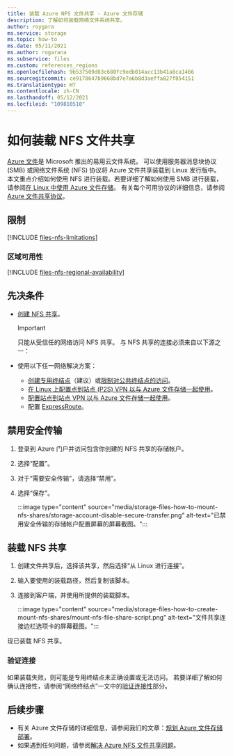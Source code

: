 ```yaml
---
title: 装载 Azure NFS 文件共享 - Azure 文件存储
description: 了解如何装载网络文件系统共享。
author: roygara
ms.service: storage
ms.topic: how-to
ms.date: 05/11/2021
ms.author: rogarana
ms.subservice: files
ms.custom: references_regions
ms.openlocfilehash: 9b537509d83c680fc9edb014acc13b41a8ca1466
ms.sourcegitcommit: ce9178647b9668bd7e7a6b8d3aeffa827f854151
ms.translationtype: HT
ms.contentlocale: zh-CN
ms.lasthandoff: 05/12/2021
ms.locfileid: "109810510"
---
```

# <a name="how-to-mount-an-nfs-file-share"></a>如何装载 NFS 文件共享

[Azure 文件](storage-files-introduction.md)是 Microsoft 推出的易用云文件系统。 可以使用服务器消息块协议 (SMB) 或网络文件系统 (NFS) 协议将 Azure 文件共享装载到 Linux 发行版中。 本文重点介绍如何使用 NFS 进行装载。若要详细了解如何使用 SMB 进行装载，请参阅[在 Linux 中使用 Azure 文件存储](storage-how-to-use-files-linux.md)。 有关每个可用协议的详细信息，请参阅 [Azure 文件共享协议](storage-files-compare-protocols.md)。

## <a name="limitations"></a>限制

[!INCLUDE [files-nfs-limitations](../../../includes/files-nfs-limitations.md)]

### <a name="regional-availability"></a>区域可用性

[!INCLUDE [files-nfs-regional-availability](../../../includes/files-nfs-regional-availability.md)]

## <a name="prerequisites"></a>先决条件

- [创建 NFS 共享](storage-files-how-to-create-nfs-shares.md)。

    > [!IMPORTANT]
    > 只能从受信任的网络访问 NFS 共享。 与 NFS 共享的连接必须来自以下源之一：

- 使用以下任一网络解决方案：
    - [创建专用终结点](storage-files-networking-endpoints.md#create-a-private-endpoint)（建议）或[限制对公共终结点的访问](storage-files-networking-endpoints.md#restrict-public-endpoint-access)。
    - [在 Linux 上配置点到站点 (P2S) VPN 以与 Azure 文件存储一起使用](storage-files-configure-p2s-vpn-linux.md)。
    - [配置站点到站点 VPN 以与 Azure 文件存储一起使用](storage-files-configure-s2s-vpn.md)。
    - 配置 [ExpressRoute](../../expressroute/expressroute-introduction.md)。

## <a name="disable-secure-transfer"></a>禁用安全传输

1. 登录到 Azure 门户并访问包含你创建的 NFS 共享的存储帐户。
1. 选择“配置”。
1. 对于“需要安全传输”，请选择“禁用”。
1. 选择“保存”。

    :::image type="content" source="media/storage-files-how-to-mount-nfs-shares/storage-account-disable-secure-transfer.png" alt-text="已禁用安全传输的存储帐户配置屏幕的屏幕截图。":::

## <a name="mount-an-nfs-share"></a>装载 NFS 共享

1. 创建文件共享后，选择该共享，然后选择“从 Linux 进行连接”。
1. 输入要使用的装载路径，然后复制该脚本。
1. 连接到客户端，并使用所提供的装载脚本。

    :::image type="content" source="media/storage-files-how-to-create-mount-nfs-shares/mount-nfs-file-share-script.png" alt-text="文件共享连接边栏选项卡的屏幕截图。":::

现已装载 NFS 共享。

### <a name="validate-connectivity"></a>验证连接

如果装载失败，则可能是专用终结点未正确设置或无法访问。 若要详细了解如何确认连接性，请参阅“网络终结点”一文中的[验证连接性](storage-files-networking-endpoints.md#verify-connectivity)部分。

## <a name="next-steps"></a>后续步骤

- 有关 Azure 文件存储的详细信息，请参阅我们的文章：[规划 Azure 文件存储部署](storage-files-planning.md)。
- 如果遇到任何问题，请参阅[解决 Azure NFS 文件共享问题](storage-troubleshooting-files-nfs.md)。